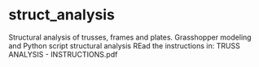 # struct_analysis
Structural analysis of trusses, frames and plates. Grasshopper modeling and Python script structural analysis
REad the instructions in: TRUSS ANALYSIS - INSTRUCTIONS.pdf
